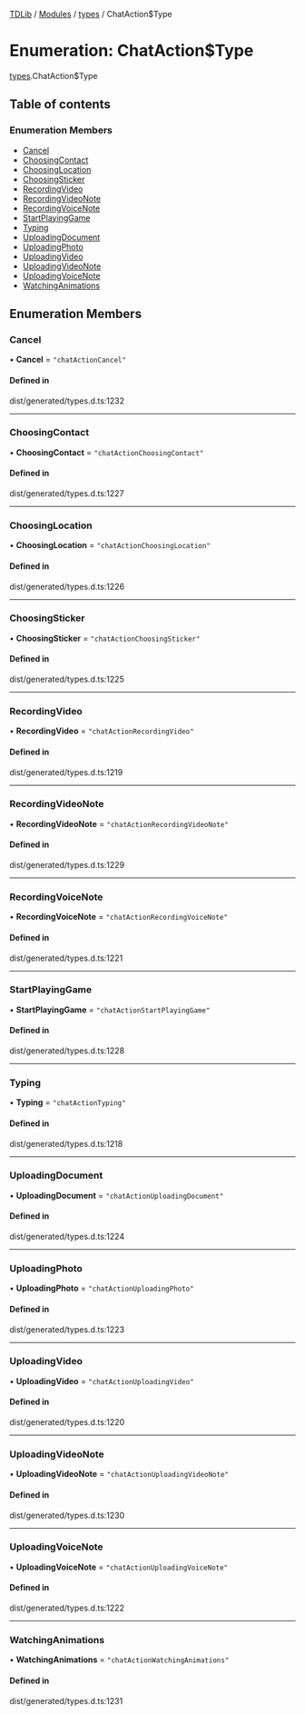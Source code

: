 [TDLib](../README.md) / [Modules](../modules.md) / [types](../modules/types.md) / ChatAction$Type

# Enumeration: ChatAction$Type

[types](../modules/types.md).ChatAction$Type

## Table of contents

### Enumeration Members

- [Cancel](types.ChatAction_Type.md#cancel)
- [ChoosingContact](types.ChatAction_Type.md#choosingcontact)
- [ChoosingLocation](types.ChatAction_Type.md#choosinglocation)
- [ChoosingSticker](types.ChatAction_Type.md#choosingsticker)
- [RecordingVideo](types.ChatAction_Type.md#recordingvideo)
- [RecordingVideoNote](types.ChatAction_Type.md#recordingvideonote)
- [RecordingVoiceNote](types.ChatAction_Type.md#recordingvoicenote)
- [StartPlayingGame](types.ChatAction_Type.md#startplayinggame)
- [Typing](types.ChatAction_Type.md#typing)
- [UploadingDocument](types.ChatAction_Type.md#uploadingdocument)
- [UploadingPhoto](types.ChatAction_Type.md#uploadingphoto)
- [UploadingVideo](types.ChatAction_Type.md#uploadingvideo)
- [UploadingVideoNote](types.ChatAction_Type.md#uploadingvideonote)
- [UploadingVoiceNote](types.ChatAction_Type.md#uploadingvoicenote)
- [WatchingAnimations](types.ChatAction_Type.md#watchinganimations)

## Enumeration Members

### Cancel

• **Cancel** = ``"chatActionCancel"``

#### Defined in

dist/generated/types.d.ts:1232

___

### ChoosingContact

• **ChoosingContact** = ``"chatActionChoosingContact"``

#### Defined in

dist/generated/types.d.ts:1227

___

### ChoosingLocation

• **ChoosingLocation** = ``"chatActionChoosingLocation"``

#### Defined in

dist/generated/types.d.ts:1226

___

### ChoosingSticker

• **ChoosingSticker** = ``"chatActionChoosingSticker"``

#### Defined in

dist/generated/types.d.ts:1225

___

### RecordingVideo

• **RecordingVideo** = ``"chatActionRecordingVideo"``

#### Defined in

dist/generated/types.d.ts:1219

___

### RecordingVideoNote

• **RecordingVideoNote** = ``"chatActionRecordingVideoNote"``

#### Defined in

dist/generated/types.d.ts:1229

___

### RecordingVoiceNote

• **RecordingVoiceNote** = ``"chatActionRecordingVoiceNote"``

#### Defined in

dist/generated/types.d.ts:1221

___

### StartPlayingGame

• **StartPlayingGame** = ``"chatActionStartPlayingGame"``

#### Defined in

dist/generated/types.d.ts:1228

___

### Typing

• **Typing** = ``"chatActionTyping"``

#### Defined in

dist/generated/types.d.ts:1218

___

### UploadingDocument

• **UploadingDocument** = ``"chatActionUploadingDocument"``

#### Defined in

dist/generated/types.d.ts:1224

___

### UploadingPhoto

• **UploadingPhoto** = ``"chatActionUploadingPhoto"``

#### Defined in

dist/generated/types.d.ts:1223

___

### UploadingVideo

• **UploadingVideo** = ``"chatActionUploadingVideo"``

#### Defined in

dist/generated/types.d.ts:1220

___

### UploadingVideoNote

• **UploadingVideoNote** = ``"chatActionUploadingVideoNote"``

#### Defined in

dist/generated/types.d.ts:1230

___

### UploadingVoiceNote

• **UploadingVoiceNote** = ``"chatActionUploadingVoiceNote"``

#### Defined in

dist/generated/types.d.ts:1222

___

### WatchingAnimations

• **WatchingAnimations** = ``"chatActionWatchingAnimations"``

#### Defined in

dist/generated/types.d.ts:1231
